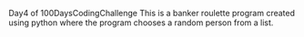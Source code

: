 Day4 of 100DaysCodingChallenge
This is a banker roulette program created using python where the program chooses a random person from a list.